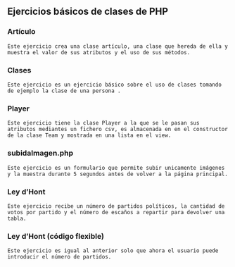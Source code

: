 ## Ejercicios básicos de clases de PHP
### Artículo
    Este ejercicio crea una clase artículo, una clase que hereda de ella y muestra el valor de sus atributos y el uso de sus métodos.
### Clases
    Este ejercicio es un ejercicio básico sobre el uso de clases tomando de ejemplo la clase de una persona .
### Player
    Este ejercicio tiene la clase Player a la que se le pasan sus atributos mediantes un fichero csv, es almacenada en en el constructor de la clase Team y mostrada en una lista en el view.
### subidaImagen.php
    Este ejercicio es un formulario que permite subir unicamente imágenes y la muestra durante 5 segundos antes de volver a la página principal.
### Ley d’Hont
    Este ejercicio recibe un número de partidos políticos, la cantidad de votos por partido y el número de escaños a repartir para devolver una tabla.
### Ley d’Hont (código flexible)
    Este ejercicio es igual al anterior solo que ahora el usuario puede introducir el número de partidos.